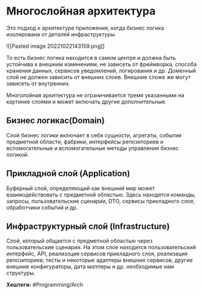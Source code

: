 
# Многослойная архитектура

Это подход к архитектуре приложения, когда бизнес логика изолирована от деталей инфраструктуры.

![[Pasted image 20221022143159.png]]

То есть бизнес логика находится в самом центре и должна быть устойчива к внешним изменениям, не зависеть от фреймворка, способа хранения данных, сервисов уведомлений, логирования и др.
Доменный слой не должен зависить от внешних слоев. Внешние сложе же могут зависеть от внутренних.

Многолойная архитектура не ограничивается тремя указанными на картинке слоями и может включать другие дополнительные.

## Бизнес логикас(Domain)

Слой бизнес логики включает в себя сущности, агрегаты, события предметной области, фабрики, интерфейсы репозиториев и вспомогательные и вспомогательные методы управления бизнес логикой.

## Прикладной слой (Application)

Буферный слой, определяющий как внешний мир может взаимодействовать с предметной областью.
Здесь находятся команды, запросы, пользовательские сценарии, DTO, сервисы прикладного слоя, обработчики событий и др.

## Инфраструктурный слой (Infrastructure)

Слой, который общается с предметной областью через пользовательские сценарии. На этом слое находится пользовательский интерфейс, API, реализоция сервисов прикладного слоя, реализация репозиториев, тесты и некоторые адаптеры внешних сервисов, другие внешние конфигураторы, дата мапперы и др. необходимые нам структуры.


**Хештеги:** #Programming/Arch